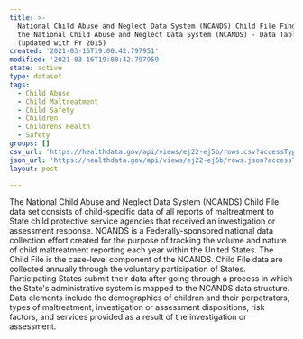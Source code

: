 ```yaml
---
title: >-
  National Child Abuse and Neglect Data System (NCANDS) Child File Findings from
  the National Child Abuse and Neglect Data System (NCANDS) - Data Tables
  (updated with FY 2015)
created: '2021-03-16T19:00:42.797951'
modified: '2021-03-16T19:00:42.797959'
state: active
type: dataset
tags:
  - Child Abuse
  - Child Maltreatment
  - Child Safety
  - Children
  - Childrens Health
  - Safety
groups: []
csv_url: 'https://healthdata.gov/api/views/ej22-ej5b/rows.csv?accessType=DOWNLOAD'
json_url: 'https://healthdata.gov/api/views/ej22-ej5b/rows.json?accessType=DOWNLOAD'
layout: post

---
```

<p>The National Child Abuse and Neglect Data System (NCANDS) Child File data set consists of child-specific data of all reports of maltreatment to State child protective service agencies that received an investigation or assessment response. NCANDS is a Federally-sponsored national data collection effort created for the purpose of tracking the volume and nature of child maltreatment reporting each year within the United States. The Child File is the case-level component of the NCANDS. Child File data are collected annually through the voluntary participation of States. Participating States submit their data after going through a process in which the State's administrative system is mapped to the NCANDS data structure.  Data elements include the demographics of children and their perpetrators, types of maltreatment, investigation or assessment dispositions, risk factors, and services provided as a result of the investigation or assessment.</p>
